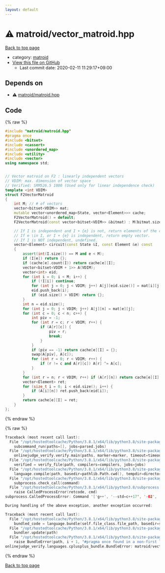 ```yaml
---
layout: default
---
```


<!-- mathjax config similar to math.stackexchange -->
<script type="text/javascript" async
  src="https://cdnjs.cloudflare.com/ajax/libs/mathjax/2.7.5/MathJax.js?config=TeX-MML-AM_CHTML">
</script>
<script type="text/x-mathjax-config">
  MathJax.Hub.Config({
    TeX: { equationNumbers: { autoNumber: "AMS" }},
    tex2jax: {
      inlineMath: [ ['$','$'] ],
      processEscapes: true
    },
    "HTML-CSS": { matchFontHeight: false },
    displayAlign: "left",
    displayIndent: "2em"
  });
</script>

<script type="text/javascript" src="https://cdnjs.cloudflare.com/ajax/libs/jquery/3.4.1/jquery.min.js"></script>
<script src="https://cdn.jsdelivr.net/npm/jquery-balloon-js@1.1.2/jquery.balloon.min.js" integrity="sha256-ZEYs9VrgAeNuPvs15E39OsyOJaIkXEEt10fzxJ20+2I=" crossorigin="anonymous"></script>
<script type="text/javascript" src="../../assets/js/copy-button.js"></script>
<link rel="stylesheet" href="../../assets/css/copy-button.css" />


# :warning: matroid/vector_matroid.hpp

<a href="../../index.html">Back to top page</a>

* category: <a href="../../index.html#2a6c9c56c5dd30cd2db2c415985dabce">matroid</a>
* <a href="{{ site.github.repository_url }}/blob/master/matroid/vector_matroid.hpp">View this file on GitHub</a>
    - Last commit date: 2020-02-11 11:29:17+09:00




## Depends on

* :warning: <a href="matroid.hpp.html">matroid/matroid.hpp</a>


## Code

<a id="unbundled"></a>
{% raw %}
```cpp
#include "matroid/matroid.hpp"
#pragma once
#include <bitset>
#include <cassert>
#include <unordered_map>
#include <utility>
#include <vector>
using namespace std;


// Vector matroid on F2 : linearly independent vectors
// VDIM: max. dimension of vector space
// Verified: SRM526.5 1000 (Used only for linear independence check)
template <int VDIM>
struct F2VectorMatroid
{
    int M; // # of vectors
    vector<bitset<VDIM>> mat;
    mutable vector<unordered_map<State, vector<Element>>> cache;
    F2VectorMatroid() = default;
    F2VectorMatroid(const vector<bitset<VDIM>> &bitmat) : M(bitmat.size()), mat(bitmat), cache(bitmat.size()) {}

    // If I is independent and I + {e} is not, return elements of the circuit.
    // If e \in I, or I + {e} is independent, return empty vector.
    // If I is NOT independent, undefined.
    vector<Element> circuit(const State &I, const Element &e) const
    {
        assert(int(I.size()) == M and e < M);
        if (I[e]) return {};
        if (cache[e].count(I)) return cache[e][I];
        vector<bitset<VDIM + 1>> A(VDIM);
        vector<int> eid;
        for (int i = 0; i < M; i++) {
            if (!I[i]) continue;
            for (int j = 0; j < VDIM; j++) A[j][eid.size()] = mat[i][j];
            eid.push_back(i);
            if (eid.size() > VDIM) return {};
        }
        int n = eid.size();
        for (int j = 0; j < VDIM; j++) A[j][n] = mat[e][j];
        for (int c = 0; c < n; c++) {
            int piv = -1;
            for (int r = c; r < VDIM; r++) {
                if (A[r][c]) {
                    piv = r;
                    break;
                }
            }
            if (piv == -1) return cache[e][I] = {};
            swap(A[piv], A[c]);
            for (int r = 0; r < VDIM; r++) {
                if (r != c and A[r][c]) A[r] ^= A[c];
            }
        }
        for (int r = n; r < VDIM; r++) if (A[r][n]) return cache[e][I] = {};
        vector<Element> ret;
        for (size_t i = 0; i < eid.size(); i++) {
            if (A[i][n]) ret.push_back(eid[i]);
        }
        return cache[e][I] = ret;
    }
};

```
{% endraw %}

<a id="bundled"></a>
{% raw %}
```cpp
Traceback (most recent call last):
  File "/opt/hostedtoolcache/Python/3.8.1/x64/lib/python3.8/site-packages/onlinejudge_verify/main.py", line 181, in main
    subcommand_run(paths=[], jobs=parsed.jobs)
  File "/opt/hostedtoolcache/Python/3.8.1/x64/lib/python3.8/site-packages/onlinejudge_verify/main.py", line 59, in subcommand_run
    onlinejudge_verify.verify.main(paths, marker=marker, timeout=timeout, jobs=jobs)
  File "/opt/hostedtoolcache/Python/3.8.1/x64/lib/python3.8/site-packages/onlinejudge_verify/verify.py", line 116, in main
    verified = verify_file(path, compilers=compilers, jobs=jobs)
  File "/opt/hostedtoolcache/Python/3.8.1/x64/lib/python3.8/site-packages/onlinejudge_verify/verify.py", line 77, in verify_file
    language.compile(path, basedir=pathlib.Path.cwd(), tempdir=directory)
  File "/opt/hostedtoolcache/Python/3.8.1/x64/lib/python3.8/site-packages/onlinejudge_verify/languages/cplusplus.py", line 48, in compile
    subprocess.check_call(command)
  File "/opt/hostedtoolcache/Python/3.8.1/x64/lib/python3.8/subprocess.py", line 364, in check_call
    raise CalledProcessError(retcode, cmd)
subprocess.CalledProcessError: Command '['g++', '--std=c++17', '-O2', '-Wall', '-g', '-I', '/home/runner/work/cplib-cpp/cplib-cpp', '-o', '.verify-helper/cache/ca259f8e9cebda54d88036dfaeafd417/a.out', '/home/runner/work/cplib-cpp/cplib-cpp/segmenttree/test/countandsumlessthan.test.cpp']' returned non-zero exit status 1.

During handling of the above exception, another exception occurred:

Traceback (most recent call last):
  File "/opt/hostedtoolcache/Python/3.8.1/x64/lib/python3.8/site-packages/onlinejudge_verify/docs.py", line 347, in write_contents
    bundled_code = language.bundle(self.file_class.file_path, basedir=self.cpp_source_path)
  File "/opt/hostedtoolcache/Python/3.8.1/x64/lib/python3.8/site-packages/onlinejudge_verify/languages/cplusplus.py", line 63, in bundle
    bundler.update(path)
  File "/opt/hostedtoolcache/Python/3.8.1/x64/lib/python3.8/site-packages/onlinejudge_verify/languages/cplusplus_bundle.py", line 115, in update
    raise BundleError(path, i + 1, "#pragma once found in a non-first line")
onlinejudge_verify.languages.cplusplus_bundle.BundleError: matroid/vector_matroid.hpp: line 2: #pragma once found in a non-first line

```
{% endraw %}

<a href="../../index.html">Back to top page</a>

